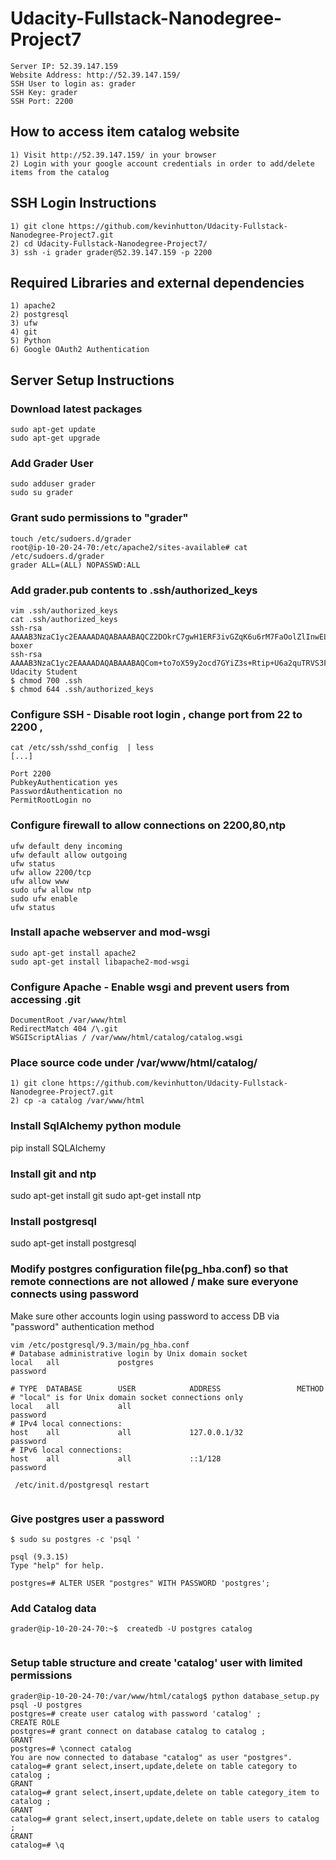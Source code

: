 # Udacity-Fullstack-Nanodegree-Project7
```
Server IP: 52.39.147.159
Website Address: http://52.39.147.159/
SSH User to login as: grader
SSH Key: grader
SSH Port: 2200
```
## How to access item catalog website
```
1) Visit http://52.39.147.159/ in your browser
2) Login with your google account credentials in order to add/delete items from the catalog
```
## SSH Login Instructions
```
1) git clone https://github.com/kevinhutton/Udacity-Fullstack-Nanodegree-Project7.git
2) cd Udacity-Fullstack-Nanodegree-Project7/
3) ssh -i grader grader@52.39.147.159 -p 2200
```
## Required Libraries and external dependencies
```
1) apache2
2) postgresql
3) ufw
4) git
5) Python
6) Google OAuth2 Authentication
```

## Server Setup Instructions


### Download latest packages
```
sudo apt-get update
sudo apt-get upgrade
```
### Add Grader User
```
sudo adduser grader
sudo su grader
```
### Grant sudo permissions to "grader"
```
touch /etc/sudoers.d/grader
root@ip-10-20-24-70:/etc/apache2/sites-available# cat /etc/sudoers.d/grader
grader ALL=(ALL) NOPASSWD:ALL
```
### Add grader.pub contents to .ssh/authorized_keys
```
vim .ssh/authorized_keys 
cat .ssh/authorized_keys
ssh-rsa AAAAB3NzaC1yc2EAAAADAQABAAABAQCZ2DOkrC7gwH1ERF3ivGZqK6u6rM7FaOolZlInwELI2Gq6lXHMJdOu8TjrbczQOIgkPwMow96v00L1gtw5TY8b/dJKAo7Vrx/Ohs1DiRqcfRmPR5bevB+YpPY/Jac+PM6A7rFmuFSBMtjkpQ+Jzy61f0WKnJqzaEG9u5s5clvIJ1BtcNlvCZ0DFRdI273QMwkVgSiLJik9zhxjlFlchgJoWCVSFQUgxFToNJ9I7zKGyf6DqiYyzwLxpZx3LJP1YH2WMHdi0IMyo0TFPb/lGmxjFcBMHazMJfOkH7KiTE6Oi98XKzPmrVma1PUWxYVv+XrbNtN9S5LoHlDK8pGxH1RH boxer
ssh-rsa AAAAB3NzaC1yc2EAAAADAQABAAABAQCom+to7oX59y2ocd7GYiZ3s+Rtip+U6a2quTRVS3Fz2gAFk4+wKrAcHb08el7+eST3WkNU1xOSAd3vZWzJHKS9gxahE5IZFsFcFNWZ+eemfP9Y/hsfhibvqID37AfgkU0x3XOWW093hOve3lwL9M6GYYzRt7Wx9UAtK6SQ40EvL2i77H3MCmdz+qmmf23QkmnxPsYLUD0hXR/jj7et3GssrLfdXK+Ey+Uzl5V1Qf15hApJ7i7tyW+d/T83TRMyIc2OcrWh3nKaXezCamwxBlZA3p4UprN8sLZEZrZRPZSaipnbVd1CRf0vzV6H1/C8DqaB9CPHiPkyL/NeLzrG0sgj Udacity Student
$ chmod 700 .ssh
$ chmod 644 .ssh/authorized_keys
```
### Configure SSH - Disable root login , change port from 22 to 2200 , 
```
cat /etc/ssh/sshd_config  | less
[...]

Port 2200
PubkeyAuthentication yes
PasswordAuthentication no
PermitRootLogin no

```
### Configure firewall to allow connections on 2200,80,ntp
```
ufw default deny incoming
ufw default allow outgoing
ufw status
ufw allow 2200/tcp
ufw allow www
sudo ufw allow ntp
sudo ufw enable
ufw status
```

### Install apache webserver and mod-wsgi
```
sudo apt-get install apache2
sudo apt-get install libapache2-mod-wsgi
```

### Configure Apache - Enable wsgi and prevent users from accessing .git
```
DocumentRoot /var/www/html
RedirectMatch 404 /\.git
WSGIScriptAlias / /var/www/html/catalog/catalog.wsgi

```
### Place source code under /var/www/html/catalog/

```
1) git clone https://github.com/kevinhutton/Udacity-Fullstack-Nanodegree-Project7.git
2) cp -a catalog /var/www/html
```

### Install SqlAlchemy python module

pip install SQLAlchemy

### Install git and ntp
sudo apt-get install git
sudo apt-get install ntp

### Install postgresql
sudo apt-get install postgresql

### Modify postgres configuration file(pg_hba.conf) so that remote connections are not allowed / make sure everyone connects using password

Make sure other accounts login using password to access DB via "password" authentication method
```
vim /etc/postgresql/9.3/main/pg_hba.conf 
# Database administrative login by Unix domain socket
local   all             postgres                               password 

# TYPE  DATABASE        USER            ADDRESS                 METHOD
# "local" is for Unix domain socket connections only
local   all             all                                    password 
# IPv4 local connections:
host    all             all             127.0.0.1/32           password 
# IPv6 local connections:
host    all             all             ::1/128                password 

 /etc/init.d/postgresql restart


```
### Give postgres user a password
```
$ sudo su postgres -c 'psql ' 

psql (9.3.15)
Type "help" for help.

postgres=# ALTER USER "postgres" WITH PASSWORD 'postgres';
```

### Add Catalog data
 ```
 grader@ip-10-20-24-70:~$  createdb -U postgres catalog
  
```

### Setup table structure and create 'catalog' user with limited permissions
```
grader@ip-10-20-24-70:/var/www/html/catalog$ python database_setup.py
psql -U postgres
postgres=# create user catalog with password 'catalog' ; 
CREATE ROLE
postgres=# grant connect on database catalog to catalog ;
GRANT
postgres=# \connect catalog
You are now connected to database "catalog" as user "postgres".
catalog=# grant select,insert,update,delete on table category to catalog ;
GRANT
catalog=# grant select,insert,update,delete on table category_item to catalog ;
GRANT
catalog=# grant select,insert,update,delete on table users to catalog ;
GRANT
catalog=# \q

```


